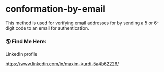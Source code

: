 # conformation-by-email
This method is used for verifying email addresses for by sending a 5 or 6-digit code to an email for authentication.


<h3>🌎 Find Me Here:</h3>

LinkedIn profile 

https://www.linkedin.com/in/maxim-kurdi-5a4b62226/
